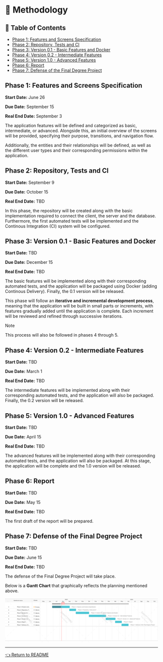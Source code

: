 # 📝 Methodology

## 🧾 Table of Contents
- [Phase 1: Features and Screens Specification](#phase-1-features-and-screens-specification)
- [Phase 2: Repository, Tests and CI](#phase-2-repository-tests-and-ci)
- [Phase 3: Version 0.1 - Basic Features and Docker](#phase-3-version-01---basic-features-and-docker)
- [Phase 4: Version 0.2 - Intermediate Features](#phase-4-version-02---intermediate-features)
- [Phase 5: Version 1.0 - Advanced Features](#phase-5-version-10---advanced-features)
- [Phase 6: Report](#phase-6-report)
- [Phase 7: Defense of the Final Degree Project](#phase-7-defense-of-the-final-degree-project)

## Phase 1: Features and Screens Specification
**Start Date:** June 26

**Due Date:** September 15

**Real End Date:** September 3

The application features will be defined and categorized as basic, intermediate, or advanced. Alongside this, an initial overview of the screens will be provided, specifying their purpose, transitions, and navigation flow. 

Additionally, the entities and their relationships will be defined, as well as the different user types and their corresponding permissions within the application.

## Phase 2: Repository, Tests and CI
**Start Date:** September 9

**Due Date:** October 15

**Real End Date:** TBD

In this phase, the repository will be created along with the basic implementation required to connect the client, the server and the database. Furthermore, the first automated tests will be implemented and the Continous Integration (CI) system will be configured.

## Phase 3: Version 0.1 - Basic Features and Docker
**Start Date:** TBD

**Due Date:** December 15

**Real End Date:** TBD

The basic features will be implemented along with their corresponding automated tests, and the application will be packaged using Docker (adding Continous Delivery). Finally, the 0.1 version will be released.

This phase will follow an **iterative and incremental development process**, meaning that the application will be built in small parts or increments, with features gradually added until the application is complete. Each increment will be reviewed and refined through successive iterations.

>[!NOTE]
> This process will also be followed in phases 4 through 5.

## Phase 4: Version 0.2 - Intermediate Features
**Start Date:** TBD

**Due Date:** March 1

**Real End Date:** TBD

The intermediate features will be implemented along with their corresponding automated tests, and the application will also be packaged. Finally, the 0.2 version will be released.

## Phase 5: Version 1.0 - Advanced Features
**Start Date:** TBD

**Due Date:** April 15

**Real End Date:** TBD

The advanced features will be implemented along with their corresponding automated tests, and the application will also be packaged. At this stage, the application will be complete and the 1.0 version will be released.

## Phase 6: Report
**Start Date:** TBD

**Due Date:** May 15

**Real End Date:** TBD

The first draft of the report will be prepared.

## Phase 7: Defense of the Final Degree Project
**Start Date:** TBD

**Due Date:** June 15

**Real End Date:** TBD

The defense of the Final Degree Project will take place.

Below is a **Gantt Chart** that graphically reflects the planning mentioned above.

![Gantt Diagram](../images/diagrams/Gantt.png)

---
[👈 Return to README](../README.md)
